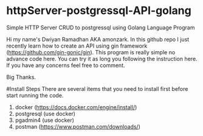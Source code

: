 # httpServer-postgressql-API-golang
Simple HTTP Server CRUD to postgressql using Golang Language Program

Hi my name's Dwiyan Ramadhan AKA amonzark. In this github repo I just recently learn how to create an API using gin framework (https://github.com/gin-gonic/gin).
This program is really simple no advance code here. You can try it as long you following the instruction here. If you have any concerns feel free to comment.

Big Thanks.

#Install Steps
There are several items that you need to install first before start running the code.
1. docker (https://docs.docker.com/engine/install/)
2. postgresql (use docker)
3. pgadmin4 (use docker)
4. postman (https://www.postman.com/downloads/)


